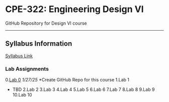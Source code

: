 # CPE-322: Engineering Design VI
GitHub Repository for Design VI course

---
## Syllabus Information
[Syllabus Link](https://sit.instructure.com/courses/77142)

### Lab Assignments
0.[Lab 0](https://github.com/rayringston/CPE-322/edit/main/README.md) *1/27/25*
  *Create GitHub Repo for this course
1.Lab 1
  * TBD
2.Lab 2
3.Lab 3
4.Lab 4
5.Lab 5
6.Lab 6
7.Lab 7
8.Lab 8
9.Lab 9
10.Lab 10
